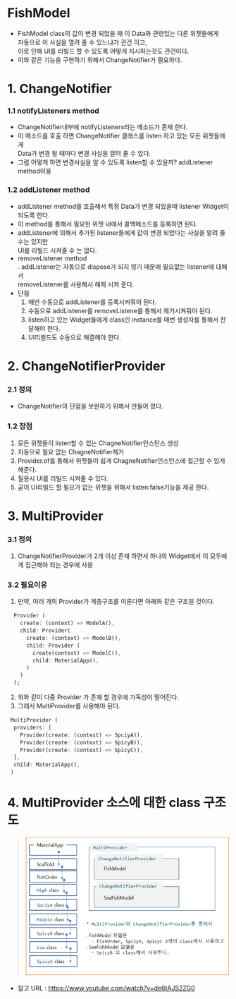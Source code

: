 
# FishModel
 - FishModel class의 값이 변경 되었을 때 이 Data와 관련있는 다른 위젯들에게    
   자동으로 이 사실을 열려 줄 수 있느냐가 관건 이고,    
   이로 인해 UI를 리빌드 할 수 있도록 어떻게 지시하는것도 관건이다.    
 - 이와 같은 기능을 구현하기 위해서 ChangeNotifier가 필요하다.

# 1. ChangeNotifier
### 1.1 notifyListeners method
  - ChangeNotifier내부에 notifyListeners라는 메소드가 존재 한다.
  - 이 메소드를 호출 하면 ChangeNotifier 클래스를 listen 하고 있는 모든 위젯들에게   
     Data가 변경 될 때마다 변경 사실을 알려 줄 수 있다.
  - 그럼 어떻게 하면 변경사실을 알 수 있도록 listen할 수 있을까?  addListener method이용

### 1.2 addListener method
  - addListener method를 호출해서 특정 Data가 변경 되었을때 listener Widget이 되도록 한다.
  - 이 method를 통해서 필요한 위젯 내에서 콜백메소드를 등록하면 된다.
  - addListener에 의해서 추가된 listener들에게 값이 변경 되었다는 사실을 알려 줄 수는 있지만   
    UI를 리빌드 시켜줄 수 는 없다.
  - removeListener method   
    . addListener는 자동으로 dispose가 되지 않기 때문에 필요없는 listener에 대해서   
      removeListener를 사용해서 해제 시켜 준다.
  - 단점
    1. 매번 수동으로 addListener를 등록시켜줘야 된다.   
    2. 수동으로 addListener를 removeListene를 통해서 제거시켜줘야 된다.   
    3. listen하고 있는 Widget들에게 class인 instance를 매번 생성자를 통해서 전달해야 한다.   
    4. UI리빌드도 수동으로 해결해야 한다.   

# 2. ChangeNotifierProvider
### 2.1 정의
 - ChangeNotifier의 단점을 보완하기 위해서 만들어 졌다.

### 1.2 장점
 1. 모든 위젯들이 listen할 수 있는 ChagneNotifier인스턴스 생성    
 2. 자동으로 필요 없는 ChagneNotifier제거    
 3. Provider.of를 통해서 위젯들이 쉽게 ChagneNotifier인스턴스에 접근할 수 있게 해준다.    
 4. 필용시 UI를 리빌드 시켜줄 수 있다.    
 5. 굳이 UI리빌드 할 필요가 없는 위젯을 위해서 listen:false기능을 제공 한다.    

# 3. MultiProvider
### 3.1 정의
  1. ChangeNotifierProvider가 2개 이상 존재 하면서 하나의 Widget에서 이 모두에게 접근해야 되는 경우에 사용

### 3.2 필요이유
  1. 만약, 여러 개의 Provider가 계층구조를 이룬다면 아래와 같은 구조일 것이다.
```dart
  Provider (
    create: (context) => ModelA(),
    child: Provider(
      create: (context) => ModelB(),
      child: Provider (
        create(context) => ModelC(),
        child: MaterialApp(),
      )
    )
  );
```
  2. 위와 같이 다중  Provider 가 존재 할 경우에 가독성이 떨어진다.    
  3. 그래서 MultiProvider를 사용해야 된다.
```dart
 MultiProvider (
  providers: [
    Provider(create: (context) => SpciyA)),
    Provider(create: (context) => SpicyB)),
    Provider(create: (context) => SpicyC)),
  ],
  child: MaterialApp(),
 )
```

# 4. MultiProvider 소스에 대한 class 구조도
 > <img src="./README_images/multiprovider_patterh_100_1.png">


- 참고 URL : https://www.youtube.com/watch?v=de6tAJS2ZG0